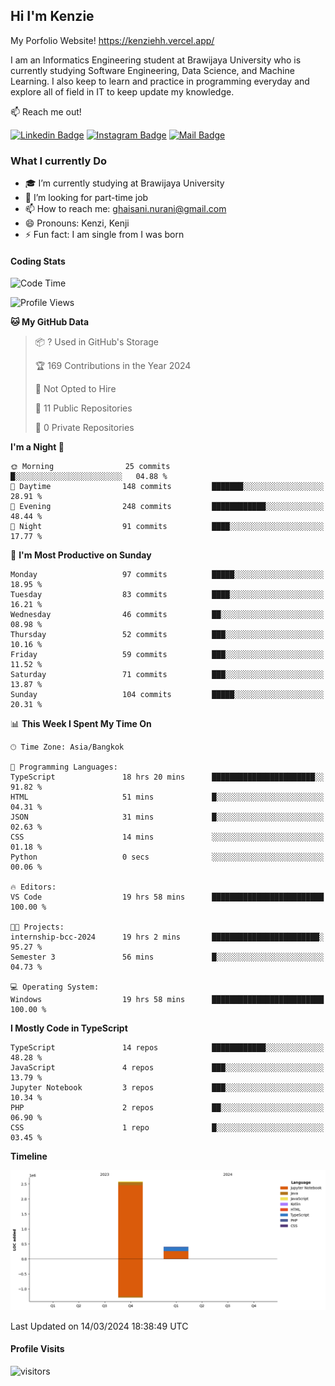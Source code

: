## Hi I'm Kenzie

My Porfolio Website!
https://kenziehh.vercel.app/

I am an Informatics Engineering student at Brawijaya University who is currently studying Software Engineering, Data Science, and Machine Learning. I also keep to learn and practice in programming everyday and explore all of field in IT to keep update my knowledge.

:mailbox: Reach me out!

[![Linkedin Badge](https://img.shields.io/badge/-Kenzie_Taqiyassar-0e76a8?style=flat&labelColor=0e76a8&logo=linkedin&logoColor=white)](https://www.linkedin.com/in/kenzie-taqiyassar-37458b1aa/) 
[![Instagram Badge](https://img.shields.io/badge/-@__kenziehh_-e84393?style=flat&labelColor=e84393&logo=instagram&logoColor=white)](https://www.instagram.com/_kenziehh/) 
[![Mail Badge](https://img.shields.io/badge/-ghaisani.nurani-c0392b?style=flat&labelColor=c0392b&logo=gmail&logoColor=white)](mailto:ghaisani.nurani@gmail.com)

### What I currently Do

- 🎓 I’m currently studying at Brawijaya University
- 💼 I’m looking for part-time job
- 📫 How to reach me: ghaisani.nurani@gmail.com
- 😄 Pronouns: Kenzi, Kenji
- ⚡ Fun fact: I am single from I was born

#### Coding Stats
<!--START_SECTION:waka-->
![Code Time](http://img.shields.io/badge/Code%20Time-267%20hrs%2049%20mins-blue)

![Profile Views](http://img.shields.io/badge/Profile%20Views-0-blue)

**🐱 My GitHub Data** 

> 📦 ? Used in GitHub's Storage 
 > 
> 🏆 169 Contributions in the Year 2024
 > 
> 🚫 Not Opted to Hire
 > 
> 📜 11 Public Repositories 
 > 
> 🔑 0 Private Repositories 
 > 
**I'm a Night 🦉** 

```text
🌞 Morning                25 commits          █░░░░░░░░░░░░░░░░░░░░░░░░   04.88 % 
🌆 Daytime                148 commits         ███████░░░░░░░░░░░░░░░░░░   28.91 % 
🌃 Evening                248 commits         ████████████░░░░░░░░░░░░░   48.44 % 
🌙 Night                  91 commits          ████░░░░░░░░░░░░░░░░░░░░░   17.77 % 
```
📅 **I'm Most Productive on Sunday** 

```text
Monday                   97 commits          █████░░░░░░░░░░░░░░░░░░░░   18.95 % 
Tuesday                  83 commits          ████░░░░░░░░░░░░░░░░░░░░░   16.21 % 
Wednesday                46 commits          ██░░░░░░░░░░░░░░░░░░░░░░░   08.98 % 
Thursday                 52 commits          ███░░░░░░░░░░░░░░░░░░░░░░   10.16 % 
Friday                   59 commits          ███░░░░░░░░░░░░░░░░░░░░░░   11.52 % 
Saturday                 71 commits          ███░░░░░░░░░░░░░░░░░░░░░░   13.87 % 
Sunday                   104 commits         █████░░░░░░░░░░░░░░░░░░░░   20.31 % 
```


📊 **This Week I Spent My Time On** 

```text
🕑︎ Time Zone: Asia/Bangkok

💬 Programming Languages: 
TypeScript               18 hrs 20 mins      ███████████████████████░░   91.82 % 
HTML                     51 mins             █░░░░░░░░░░░░░░░░░░░░░░░░   04.31 % 
JSON                     31 mins             █░░░░░░░░░░░░░░░░░░░░░░░░   02.63 % 
CSS                      14 mins             ░░░░░░░░░░░░░░░░░░░░░░░░░   01.18 % 
Python                   0 secs              ░░░░░░░░░░░░░░░░░░░░░░░░░   00.06 % 

🔥 Editors: 
VS Code                  19 hrs 58 mins      █████████████████████████   100.00 % 

🐱‍💻 Projects: 
internship-bcc-2024      19 hrs 2 mins       ████████████████████████░   95.27 % 
Semester 3               56 mins             █░░░░░░░░░░░░░░░░░░░░░░░░   04.73 % 

💻 Operating System: 
Windows                  19 hrs 58 mins      █████████████████████████   100.00 % 
```

**I Mostly Code in TypeScript** 

```text
TypeScript               14 repos            ████████████░░░░░░░░░░░░░   48.28 % 
JavaScript               4 repos             ███░░░░░░░░░░░░░░░░░░░░░░   13.79 % 
Jupyter Notebook         3 repos             ███░░░░░░░░░░░░░░░░░░░░░░   10.34 % 
PHP                      2 repos             ██░░░░░░░░░░░░░░░░░░░░░░░   06.90 % 
CSS                      1 repo              █░░░░░░░░░░░░░░░░░░░░░░░░   03.45 % 
```



**Timeline**

![Lines of Code chart](https://raw.githubusercontent.com/kenziehh/kenziehh/master/assets/bar_graph.png)


 Last Updated on 14/03/2024 18:38:49 UTC
<!--END_SECTION:waka-->


#### Profile Visits

![visitors](https://visitor-badge.glitch.me/badge?page_id=kenziehh.kenziehh)





